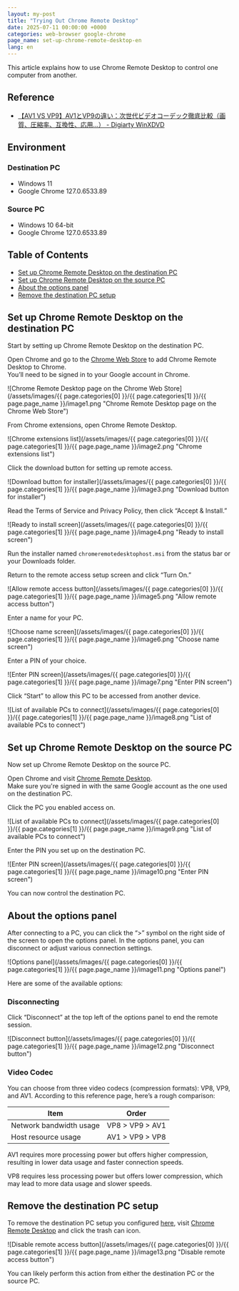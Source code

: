 ```yaml
---
layout: my-post
title: "Trying Out Chrome Remote Desktop"
date: 2025-07-11 00:00:00 +0000
categories: web-browser google-chrome
page_name: set-up-chrome-remote-desktop-en
lang: en
---
```


This article explains how to use Chrome Remote Desktop to control one computer from another.

## Reference
- [【AV1 VS VP9】AV1とVP9の違い：次世代ビデオコーデック徹底比較（画質、圧縮率、互換性、応用…） - Digiarty WinXDVD](https://www.winxdvd.com/video-convert/av1-vs-vp9.htm)

## Environment
### Destination PC
- Windows 11
- Google Chrome 127.0.6533.89

### Source PC
- Windows 10 64-bit
- Google Chrome 127.0.6533.89

## Table of Contents
- [Set up Chrome Remote Desktop on the destination PC](#set-up-chrome-remote-desktop-on-the-destination-pc)
- [Set up Chrome Remote Desktop on the source PC](#set-up-chrome-remote-desktop-on-the-source-pc)
- [About the options panel](#about-the-options-panel)
- [Remove the destination PC setup](#remove-the-destination-pc-setup)

## Set up Chrome Remote Desktop on the destination PC
Start by setting up Chrome Remote Desktop on the destination PC.

Open Chrome and go to the [Chrome Web Store](https://chromewebstore.google.com/) to add Chrome Remote Desktop to Chrome.  
You’ll need to be signed in to your Google account in Chrome.

![Chrome Remote Desktop page on the Chrome Web Store](/assets/images/{{ page.categories[0] }}/{{ page.categories[1] }}/{{ page.page_name }}/image1.png "Chrome Remote Desktop page on the Chrome Web Store")

From Chrome extensions, open Chrome Remote Desktop.

![Chrome extensions list](/assets/images/{{ page.categories[0] }}/{{ page.categories[1] }}/{{ page.page_name }}/image2.png "Chrome extensions list")

Click the download button for setting up remote access.

![Download button for installer](/assets/images/{{ page.categories[0] }}/{{ page.categories[1] }}/{{ page.page_name }}/image3.png "Download button for installer")

Read the Terms of Service and Privacy Policy, then click “Accept & Install.”

![Ready to install screen](/assets/images/{{ page.categories[0] }}/{{ page.categories[1] }}/{{ page.page_name }}/image4.png "Ready to install screen")

Run the installer named `chromeremotedesktophost.msi` from the status bar or your Downloads folder.

Return to the remote access setup screen and click “Turn On.”

![Allow remote access button](/assets/images/{{ page.categories[0] }}/{{ page.categories[1] }}/{{ page.page_name }}/image5.png "Allow remote access button")

Enter a name for your PC.

![Choose name screen](/assets/images/{{ page.categories[0] }}/{{ page.categories[1] }}/{{ page.page_name }}/image6.png "Choose name screen")

Enter a PIN of your choice.

![Enter PIN screen](/assets/images/{{ page.categories[0] }}/{{ page.categories[1] }}/{{ page.page_name }}/image7.png "Enter PIN screen")

Click “Start” to allow this PC to be accessed from another device.

![List of available PCs to connect](/assets/images/{{ page.categories[0] }}/{{ page.categories[1] }}/{{ page.page_name }}/image8.png "List of available PCs to connect")

## Set up Chrome Remote Desktop on the source PC
Now set up Chrome Remote Desktop on the source PC.

Open Chrome and visit [Chrome Remote Desktop](https://remotedesktop.google.com/access).  
Make sure you're signed in with the same Google account as the one used on the destination PC.

Click the PC you enabled access on.

![List of available PCs to connect](/assets/images/{{ page.categories[0] }}/{{ page.categories[1] }}/{{ page.page_name }}/image9.png "List of available PCs to connect")

Enter the PIN you set up on the destination PC.

![Enter PIN screen](/assets/images/{{ page.categories[0] }}/{{ page.categories[1] }}/{{ page.page_name }}/image10.png "Enter PIN screen")

You can now control the destination PC.

## About the options panel
After connecting to a PC, you can click the “>” symbol on the right side of the screen to open the options panel.
In the options panel, you can disconnect or adjust various connection settings.

![Options panel](/assets/images/{{ page.categories[0] }}/{{ page.categories[1] }}/{{ page.page_name }}/image11.png "Options panel")

Here are some of the available options:

### Disconnecting
Click “Disconnect” at the top left of the options panel to end the remote session.

![Disconnect button](/assets/images/{{ page.categories[0] }}/{{ page.categories[1] }}/{{ page.page_name }}/image12.png "Disconnect button")

### Video Codec
You can choose from three video codecs (compression formats): VP8, VP9, and AV1.
According to this reference page, here’s a rough comparison:

|Item|Order|
|----|----|
|Network bandwidth usage|VP8 > VP9 > AV1|
|Host resource usage|AV1 > VP9 > VP8|

AV1 requires more processing power but offers higher compression, resulting in lower data usage and faster connection speeds.

VP8 requires less processing power but offers lower compression, which may lead to more data usage and slower speeds.

## Remove the destination PC setup
To remove the destination PC setup you configured [here](#set-up-chrome-remote-desktop-on-the-destination-pc), visit [Chrome Remote Desktop](https://remotedesktop.google.com/access) and click the trash can icon.

![Disable remote access button](/assets/images/{{ page.categories[0] }}/{{ page.categories[1] }}/{{ page.page_name }}/image13.png "Disable remote access button")

You can likely perform this action from either the destination PC or the source PC.